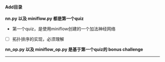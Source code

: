 #### Add目录

**nn.py 以及 miniflow.py 都是第一个quiz**

- 第一个quiz，是使用miniflow创建的一个加法神经网络

- [ ] 拓扑排序的实现，必须理解

**nn_op.py 以及  miniflow_op.py 是基于第一个quiz的 bonus challenge**

---